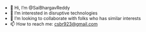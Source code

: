 - 👋 Hi, I’m @SaiBhargavReddy
- 👀 I’m interested in disruptive technologies
- 💞️ I’m looking to collaborate with folks who has similar interests
- 📫 How to reach me: csbr923@gmail.com

<!---
SaiBhargavReddy/SaiBhargavReddy is a ✨ special ✨ repository because its `README.md` (this file) appears on your GitHub profile.
You can click the Preview link to take a look at your changes.
--->
